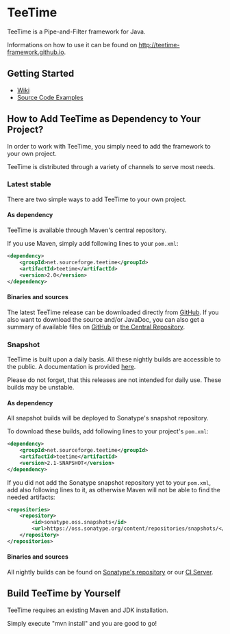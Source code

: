 # TeeTime


TeeTime is a Pipe-and-Filter framework for Java.

Informations on how to use it can be found on http://teetime-framework.github.io.

## Getting Started

- [Wiki](https://teetime-framework.github.io/wiki/home.html)
- [Source Code Examples](https://github.com/teetime-framework/TeeTime/tree/master/src/test/java/teetime/examples)

## How to Add TeeTime as Dependency to Your Project?

In order to work with TeeTime, you simply need to add the framework to your own project.

TeeTime is distributed through a variety of channels to serve most needs.

### Latest stable

There are two simple ways to add TeeTime to your own project.

#### As dependency

TeeTime is available through Maven's central repository.

If you use Maven, simply add following lines to your ``pom.xml``:

```xml
<dependency>
	<groupId>net.sourceforge.teetime</groupId>
	<artifactId>teetime</artifactId>
	<version>2.0</version>
</dependency>
```

#### Binaries and sources

The latest TeeTime release can be downloaded directly from [GitHub](https://github.com/teetime-framework/teetime/releases/latest). If you also want to download the source and/or JavaDoc, you can also get a summary of available files on [GitHub](https://github.com/teetime-framework/teetime/releases/) or [the Central Repository](http://search.maven.org/#search%7Cgav%7C1%7Cg%3A%22net.sourceforge.teetime%22%20AND%20a%3A%22teetime%22).

### Snapshot

TeeTime is built upon a daily basis. All these nightly builds are accessible to the public. A documentation is provided [here](http://teetime-framework.github.io/apidocs/index.html).

Please do not forget, that this releases are not intended for daily use. These builds may be unstable.

#### As dependency 

All snapshot builds will be deployed to Sonatype's snapshot repository.

To download these builds, add following lines to your project's ``pom.xml``: 

```xml
<dependency>
	<groupId>net.sourceforge.teetime</groupId>
  	<artifactId>teetime</artifactId>
  	<version>2.1-SNAPSHOT</version>
</dependency>
```

If you did not add the Sonatype snapshot repository yet to your ``pom.xml``, add also following lines to it, as otherwise Maven will not be able to find the needed artifacts:

```xml
<repositories>
	<repository>
		<id>sonatype.oss.snapshots</id>
		<url>https://oss.sonatype.org/content/repositories/snapshots/</url>
	</repository>
</repositories>
```


#### Binaries and sources

All nightly builds can be found on [Sonatype's repository](https://oss.sonatype.org/content/repositories/snapshots/net/sourceforge/teetime/teetime/) or our [CI Server](https://build.se.informatik.uni-kiel.de/jenkins/view/TeeTime/job/teetime-nightly-release/lastSuccessfulBuild/artifact/target/).


## Build TeeTime by Yourself

TeeTime requires an existing Maven and JDK installation.

Simply execute "mvn install" and you are good to go!